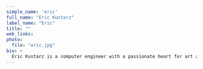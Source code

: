 ```yaml
---
simple_name: 'eric'
full_name: "Eric Kustarz"
label_name: "Eric"
title: ""
web_links:
photo:
  file: "eric.jpg"
bio: >
  Eric Kustarz is a computer engineer with a passionate heart for art and adventure. He has experimented with laser cutting, collage, neon, animated gifs, experimental video, drawing, welding, graffiti, and small Arduino installations. He performed on the stage of Cabaret Voltaire during Manifesta 11 and has contributed his coding skills to the installation “Wish You Could Have Seen This”, a project about the displacement of San Francisco artists at San Francisco Arts Commission Gallery in 2016. His dream is to build action figures of his friends.
---
```

